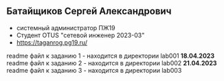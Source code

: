 
## Батайщиков Сергей Александрович
- системный администратор ПЖ19
- Студент OTUS "сетевой инженер 2023-03"
- https://taganrog.pg19.ru/

readme файл к заданию 1 - находится в директории lab001
**18.04.2023** readme файл к заданию 2 - находится в директории lab002
**21.04.2023** readme файл к заданию 3 - находится в директории lab003
